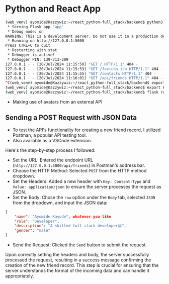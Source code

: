 # Python and React App

```bash
(web_venv) ayomide@Kazzywiz:~/react_python-full_stack/backend$ python3 app.py 
 * Serving Flask app 'app'
 * Debug mode: on
WARNING: This is a development server. Do not use it in a production deployment. Use a production WSGI server instead.
 * Running on http://127.0.0.1:5000
Press CTRL+C to quit
 * Restarting with stat
 * Debugger is active!
 * Debugger PIN: 139-713-209
127.0.0.1 - - [20/Jul/2024 11:15:50] "GET / HTTP/1.1" 404 -
127.0.0.1 - - [20/Jul/2024 11:15:53] "GET /favicon.ico HTTP/1.1" 404 -
127.0.0.1 - - [20/Jul/2024 11:15:55] "GET /contacts HTTP/1.1" 404 -
127.0.0.1 - - [20/Jul/2024 11:16:01] "GET /api/friends HTTP/1.1" 404 -
^C(web_venv) ayomide@Kazzywiz:~/react_python-full_stack/backend$ export FLASK_APP=app.py
(web_venv) ayomide@Kazzywiz:~/react_python-full_stack/backend$ export FLASK_ENV=development
(web_venv) ayomide@Kazzywiz:~/react_python-full_stack/backend$ flask run
```

- Making use of avatars from an external API

## Sending a POST Request with JSON Data

- To test the API's functionality for creating a new friend record, I utilized Postman, a popular API testing tool.
- Also available as a VSCode extension.

Here's the step-by-step process I followed:

- Set the URL: Entered the endpoint URL (`http://127.0.0.1:5000/api/friends`) in Postman's address bar.
- Choose the HTTP Method: Selected `POST` from the HTTP method dropdown.
- Set the Headers: Added a new header with `Key: Content-Type` and `Value: application/json` to ensure the server processes the request as JSON.
- Set the Body: Chose the `raw` option under the `Body` tab, selected `JSON` from the dropdown, and input the JSON data:

```json
{
    "name": "Ayomide Kayode", whatever you like
    "role": "Developer",
    "description": "A skilled full stack developer😁",
    "gender": "male"
}
```

- Send the Request: Clicked the `Send` button to submit the request.

Upon correctly setting the headers and body, the server successfully processed the request, resulting in a success message confirming the creation of the new friend record. This step is crucial for ensuring that the server understands the format of the incoming data and can handle it appropriately.
